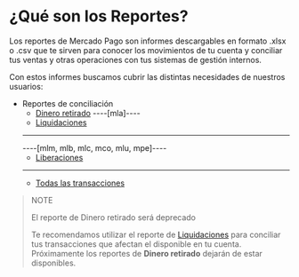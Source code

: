 # ¿Qué son los Reportes?

Los reportes de Mercado Pago son informes descargables en formato .xlsx o .csv que te sirven para conocer los movimientos de tu cuenta y conciliar tus ventas y otras operaciones con tus sistemas de gestión internos.

Con estos informes buscamos cubrir las distintas necesidades de nuestros usuarios:

* Reportes de conciliación
   + [Dinero retirado](https://www.mercadopago[FAKER][URL][DOMAIN]/developers/es/guides/manage-account/reports/available-money/introduction)
        ----[mla]----
    + [Liquidaciones](https://www.mercadopago[FAKER][URL][DOMAIN]/developers/es/guides/manage-account/reports/released-money/introduction)
    ------------
    ----[mlm, mlb, mlc, mco, mlu, mpe]----
    + [Liberaciones](https://www.mercadopago[FAKER][URL][DOMAIN]/developers/es/guides/manage-account/reports/released-money/introduction)
    ------------
    + [Todas las transacciones](https://www.mercadopago[FAKER][URL][DOMAIN]/developers/es/guides/manage-account/reports/account-money/introduction)

> NOTE
> 
> El reporte de Dinero retirado será deprecado
> 
> Te recomendamos utilizar el reporte de [Liquidaciones](https://www.mercadopago.com.ar/developers/es/guides/manage-account/reports/released-money/introduction) para conciliar tus transacciones que afectan el disponible en tu cuenta. Próximamente los reportes de **Dinero retirado** dejarán de estar disponibles.